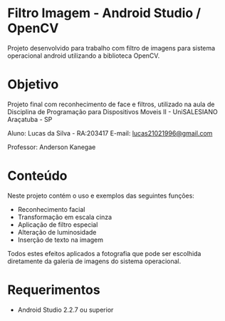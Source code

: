 # Filtro Imagem - Android Studio / OpenCV

Projeto desenvolvido para trabalho com filtro de imagens para sistema operacional android utilizando a biblioteca OpenCV.

# Objetivo

Projeto final com reconhecimento de face e filtros, utilizado na aula de 
Disciplina de Programação para Dispositivos Moveis II - UniSALESIANO Araçatuba - SP

Aluno: Lucas da Silva - RA:203417 
E-mail: lucas21021996@gmail.com

Professor: Anderson Kanegae

# Conteúdo

Neste projeto contém o uso e exemplos das seguintes funções:
* Reconhecimento facial
* Transformação em escala cinza
* Aplicação de filtro especial
* Alteração de luminosidade
* Inserção de texto na imagem

Todos estes efeitos aplicados a fotografia que pode ser escolhida diretamente da galeria de imagens do sistema operacional.

# Requerimentos

* Android Studio 2.2.7 ou superior


